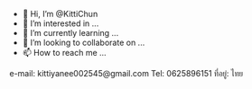 - 👋 Hi, I’m @KittiChun
- 👀 I’m interested in ...
- 🌱 I’m currently learning ...
- 💞️ I’m looking to collaborate on ...
- 📫 How to reach me ...

<!---
KittiChun/KittiChun is a ✨ special ✨ repository because its `README.md` (this file) appears on your GitHub profile.
You can click the Preview link to take a look at your changes.
--->
<!DOCTYPE html>
<html lang="en" dir="ltr">
  <head>
    <meta charset="utf-8">
    <title>My Contact</title>
  </head>
  <body>
    e-mail:  kittiyanee002545@gmail.com
    Tel: 0625896151
    ที่อยู่: ไทย
  </body>
</html>
